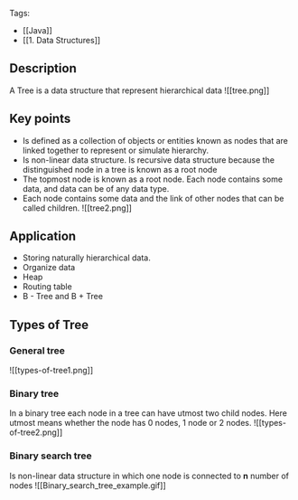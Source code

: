 Tags: 
- [[Java]]
- [[1. Data Structures]]
## Description 
A Tree is a data structure that represent hierarchical data
![[tree.png]]
## Key points
- Is defined as a collection of objects or entities known as nodes that are linked together to represent or simulate hierarchy.
- Is non-linear data structure. Is recursive data structure because the distinguished node in a tree is known as a  root node 
- The topmost node is known as a root node. Each node contains some data, and data can be of any data type. 
- Each node contains some data and the link of other nodes that can be called children. 
![[tree2.png]]
## Application 
- Storing naturally hierarchical data.
- Organize data 
- Heap 
- Routing table
- B - Tree and B + Tree
## Types of Tree
### General tree
![[types-of-tree1.png]]
### Binary tree
In a binary tree each node in a tree can have utmost two child nodes. Here utmost means whether the node has 0 nodes, 1 node or 2 nodes. 
![[types-of-tree2.png]]
### Binary search tree
Is non-linear data structure in which one node is connected to **n** number of nodes 
![[Binary_search_tree_example.gif]]


